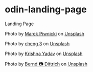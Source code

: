 # odin-landing-page
Landing Page 

Photo by <a href="https://unsplash.com/@marekpiwnicki?utm_source=unsplash&utm_medium=referral&utm_content=creditCopyText">Marek Piwnicki</a> on <a href="https://unsplash.com/photos/the-sun-is-setting-over-a-mountain-range-1NlJ2XBViLk?utm_source=unsplash&utm_medium=referral&utm_content=creditCopyText">Unsplash</a>


Photo by <a href="https://unsplash.com/@chenh3?utm_source=unsplash&utm_medium=referral&utm_content=creditCopyText">cheng 3</a> on <a href="https://unsplash.com/photos/E5ac0oudiJQ?utm_source=unsplash&utm_medium=referral&utm_content=creditCopyText">Unsplash</a>


Photo by <a href="https://unsplash.com/@krrishna7866?utm_source=unsplash&utm_medium=referral&utm_content=creditCopyText">Krishna Yadav</a> on <a href="https://unsplash.com/photos/nVGv6BLPjns?utm_source=unsplash&utm_medium=referral&utm_content=creditCopyText">Unsplash</a>
  
Photo by <a href="https://unsplash.com/@hdbernd?utm_source=unsplash&utm_medium=referral&utm_content=creditCopyText">Bernd 📷 Dittrich</a> on <a href="https://unsplash.com/photos/a-black-and-white-photo-of-the-ocean-waves-dtqZivktlfE?utm_source=unsplash&utm_medium=referral&utm_content=creditCopyText">Unsplash</a>
  